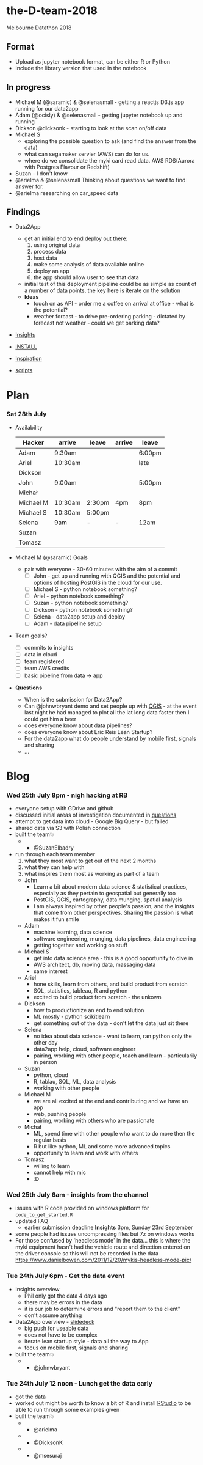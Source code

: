 # the-D-team-2018

Melbourne Datathon 2018

## Format

  - Upload as jupyter notebook format, can be either R or Python
  - Include the library version that used in the notebook

## In progress

  - Michael M (@saramic) & @selenasmall - getting a reactjs D3.js app running
    for our data2app
  - Adam (@ocisly) & @selenasmall - getting jupyter notebook up and running
  - Dickson @dicksonk - starting to look at the scan on/off data
  - Michael S
    - exploring the possible question to ask (and find the answer from the data)
    - what can segamaker servier (AWS) can do for us.
    - where do we consolidate the myki card read data. AWS RDS(Aurora with
      Postgres Flavour or Redshift)
  - Suzan - I don't know
  - @arielma & @selenasmall Thinking about questions we want to find answer
    for.
  - @arielma researching on car_speed data

## Findings

- Data2App
  - get an initial end to end deploy out there:
    1. using original data
    1. process data
    1. host data
    1. make some analysis of data available online
    1. deploy an app
    1. the app should allow user to see that data
  - initial test of this deployment pipeline could be as simple as count of a
    number of data points, the key here is iterate on the solution
  * **Ideas**
    * touch on as API - order me a coffee on arrival at office - what is the potential?
    * weather forcast - to drive pre-ordering parking - dictated by forecast
      not weather - could we get parking data?

- [Insights](insights/README.md)
- [INSTALL](INSTALL.md)
- [Inspiration](inspiration.md)
- [scripts](scripts/)

# Plan

### Sat 28th July

* Availability

  | Hacker    | arrive | leave  | arrive | leave |
  | --------- | ------ | ------ | ------ | ----- |
  | Adam      |  9:30am|        |        | 6:00pm|
  | Ariel     | 10:30am|        |        |  late |
  | Dickson   |        |        |        |       |
  | John      |  9:00am|        |        | 5:00pm|
  | Michał    |        |        |        |       |
  | Michael M | 10:30am| 2:30pm |    4pm |   8pm |
  | Michael S | 10:30am| 5:00pm |        |       |
  | Selena    |    9am |   -    |    -   |  12am |
  | Suzan     |        |        |        |       |
  | Tomasz    |        |        |        |       |

* Michael M (@saramic) Goals
  * pair with everyone - 30-60 minutes with the aim of a commit
    - [ ] John - get up and running with QGIS and the potential and options of
      hosting PostGIS in the cloud for our use.
    - [ ] Michael S - python notebook something?
    - [ ] Ariel - python notebook something?
    - [ ] Suzan - python notebook something?
    - [ ] Dickson - python notebook something?
    - [ ] Selena - data2app setup and deploy
    - [ ] Adam - data pipeline setup

* Team goals?
  - [ ] commits to insights
  - [ ] data in cloud
  - [ ] team registered
  - [ ] team AWS credits
  - [ ] basic pipeline from data -> app

* **Questions**
  * When is the submission for Data2App?
  * Can @johnwbryant demo and set people up with
    [QGIS](https://www.qgis.org/en/site/) - at the event last night he had
    managed to plot all the lat long data faster then I could get him a beer
  * does everyone know about data pipelines?
  * does everyone know about Eric Reis Lean Startup?
  * For the data2app what do people understand by mobile first, signals and sharing
  * ...

# Blog

### Wed 25th July 8pm - nigh hacking at RB
  * everyone setup with GDrive and github
  * discussed initial areas of investigation documented in [questions](insights/#questions)
  * attempt to get data into cloud - Google Big Query - but failed
  * shared data via S3 with Polish connection
  * built the team💥
    - + @SuzanElbadry
  * run through each team member
    1. what they most want to get out of the next 2 months
    1. what they can help with
    1. what inspires them most as working as part of a team
    * John
      - Learn a bit about modern data science & statistical practices,
        especially as they pertain to geospatial but generally too
      - PostGIS, QGIS, cartography, data munging, spatial analysis
      - I am always inspired by other people's passion, and the insights that
        come from other perspectives. Sharing the passion is what makes it fun
        smile
    * Adam
      - machine learning, data science
      - software engineering, munging, data pipelines, data engineering
      - getting together and working on stuff
    * Michael S
      - get into data science area - this is a good opportunity to dive in
      - AWS architect, db, moving data, massaging data
      - same interest
    * Ariel
      - hone skills, learn from others, and build product from scratch
      - SQL, statistics, tableau, R and python
      - excited to build product from scratch - the unkown
    * Dickson
      - how to productionize an end to end solution
      - ML mostly - python scikitlearn
      - get something out of the data - don't let the data just sit there
    * Selena
      - no idea about data science - want to learn, ran python only the other day
      - data2app help, cloud, software engineer
      - pairing, working with other people, teach and learn - particularily in person
    * Suzan
      - python, cloud
      - R, tablau, SQL, ML, data analysis
      - working with other people
    * Michael M
      - we are all excited at the end and contributing and we have an app
      - web, pushing people
      - pairing, working with others who are passionate
    * Michał
      - ML, spend time with other people who want to do more then the regular basis
      - R but like python, ML and some more advanced topics
      - opportunity to learn and work with others
    * Tomasz
      - willing to learn
      - cannot help with mic
      - :D

### Wed 25th July 6am - insights from the channel

  - issues with R code provided on windows platform for `code_to_get_started.R`
  - updated FAQ
    - earlier submission deadline **Insights** 3pm, Sunday 23rd September
  - some people had issues uncompressing files but 7z on windows works
  - For those confused by 'headless mode' in the data... this is where the myki
    equipment hasn't had the vehicle route and direction entered on the driver
    console so this will not be recorded in the data
    https://www.danielbowen.com/2011/12/20/mykis-headless-mode-pic/

### Tue 24th July 6pm - Get the data event

  - Insights overview
    - Phil only got the data 4 days ago
    - there may be errors in the data
    - it is our job to determine errors and "report them to the client"
    - don't assume anything
  - Data2App overview - [slidedeck](https://tinyurl.com/yazta5fs)
    - big push for useable data
    - does not have to be complex
    - iterate lean startup style - data all the way to App
    - focus on mobile first, signals and sharing
  - built the team💥
    - + @johnwbryant

### Tue 24th July 12 noon - Lunch get the data early

  - got the data
  - worked out might be worth to know a bit of R and install [RStudio](https://www.rstudio.com/) to be able to run through some examples given
  - built the team💥
    - + @arielma
    - + @DicksonK
    - + @msesuraj

